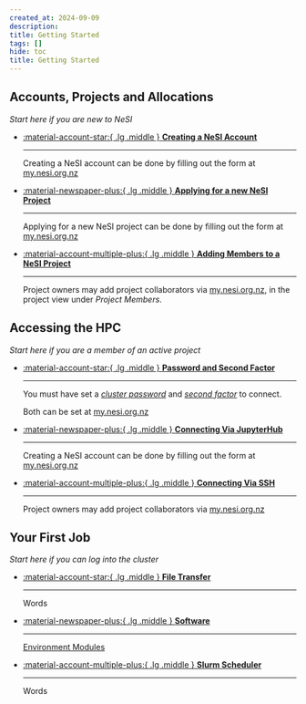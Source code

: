 ```yaml
---
created_at: 2024-09-09
description: 
title: Getting Started
tags: []
hide: toc
title: Getting Started
---
```


## Accounts, Projects and Allocations

_Start here if you are new to NeSI_

<div class="grid cards" markdown>

- [:material-account-star:{ .lg .middle } __Creating a NeSI Account__](Accounts-Projects_and_Allocations/Creating_a_NeSI_Account.md)

    ---
    Creating a NeSI account can be done by filling out the form at
    [my.nesi.org.nz](https://my.nesi.org.nz)

- [:material-newspaper-plus:{ .lg .middle } __Applying for a new NeSI Project__](Accounts-Projects_and_Allocations/Applying_for_a_new_NeSI_project.md)

    ---
    Applying for a new NeSI project can be done by filling out the form at
    [my.nesi.org.nz](https://my.nesi.org.nz/projects/apply)

- [:material-account-multiple-plus:{ .lg .middle } __Adding Members to a NeSI Project__](Accounts-Projects_and_Allocations/Adding_members_to_your_NeSI_project.md)

    ---
    Project owners may add project collaborators via
    [my.nesi.org.nz](https://my.nesi.org.nz/projects), in the project view under _Project Members_.

</div>

## Accessing the HPC

_Start here if you are a member of an active project_

<div class="grid cards" markdown>

- [:material-account-star:{ .lg .middle } __Password and Second Factor__](Accessing_the_HPCs/Setting_Up_and_Resetting_Your_Password.md)

    ---
    You must have set a [_cluster password_](Accessing_the_HPCs/Setting_Up_and_Resetting_Your_Password.md) and [_second factor_](Accessing_the_HPCs/Setting_Up_Two_Factor_Authentication.md) to connect.

    Both can be set at [my.nesi.org.nz](https://my.nesi.org.nz)

- [:material-newspaper-plus:{ .lg .middle } __Connecting Via JupyterHub__](Accounts-Projects_and_Allocations/Applying_for_a_new_NeSI_project.md)

    ---
    Creating a NeSI account can be done by filling out the form at
    [my.nesi.org.nz](https://my.nesi.org.nz/projects/apply)

- [:material-account-multiple-plus:{ .lg .middle } __Connecting Via SSH__](Accounts-Projects_and_Allocations/Adding_members_to_your_NeSI_project.md)

    ---
    Project owners may add project collaborators via
    [my.nesi.org.nz](https://my.nesi.org.nz/projects)

</div>

## Your First Job

_Start here if you can log into the cluster_

<div class="grid cards" markdown>

- [:material-account-star:{ .lg .middle } __File Transfer__](File_Transfer.md)

    ---
    Words

- [:material-newspaper-plus:{ .lg .middle } __Software__]()

    ---
    [Environment Modules](Environment_Modules.md)

- [:material-account-multiple-plus:{ .lg .middle } __Slurm Scheduler__](Slurm_Scheduler.md)

    ---
    Words
</div>
